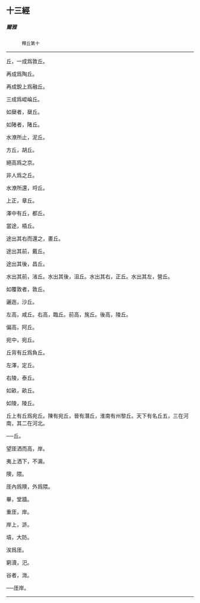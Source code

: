 

## 十三經

##### 爾雅
　　　`釋丘第十`

* * *

丘，一成爲敦丘。

再成爲陶丘。

再成銳上爲融丘。

三成爲崐崘丘。

如椉者，椉丘。

如陼者，陼丘。

水潦所止，泥丘。

方丘，胡丘。

絕高爲之京。

非人爲之丘。

水潦所還，埒丘。

上正，章丘。

澤中有丘，都丘。

當途，梧丘。

途出其右而還之，畫丘。

途出其前，戴丘。

途出其後，昌丘。

水出其前，渻丘。水出其後，沮丘。水出其右，正丘。水出其左，營丘。

如覆敦者，敦丘。

邐迤，沙丘。

左高，咸丘。右高，臨丘。前高，旄丘。後高，陵丘。

偏高，阿丘。

宛中，宛丘。

丘背有丘爲負丘。

左澤，定丘。

右陵，泰丘。

如畝，畝丘。

如陵，陵丘。

丘上有丘爲宛丘。陳有宛丘，晉有潛丘，淮南有州黎丘。天下有名丘五，三在河南，其二在河北。

──丘。

望厓洒而高，岸。

夷上洒下，不漘。

隩，隈。

厓內爲隩，外爲隈。

畢，堂牆。

重厓，岸。

岸上，滸。

墳，大防。

涘爲厓。

窮瀆，汜。

谷者，溦。

──厓岸。

* * *

